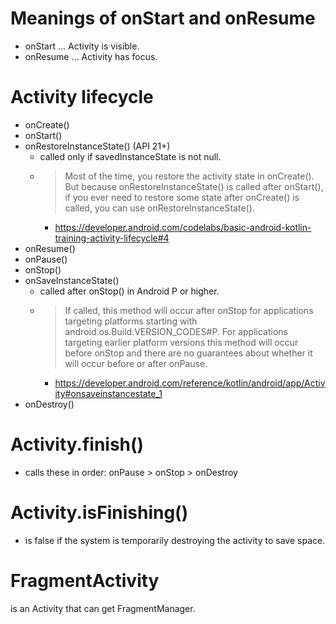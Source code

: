 # Meanings of onStart and onResume
* onStart ... Activity is visible.
* onResume ... Activity has focus. 

# Activity lifecycle
* onCreate()
* onStart()
* onRestoreInstanceState() (API 21+)
  * called only if savedInstanceState is not null.
  * > Most of the time, you restore the activity state in onCreate(). But because onRestoreInstanceState() is called after onStart(), if you ever need to restore some state after onCreate() is called, you can use onRestoreInstanceState().
    * https://developer.android.com/codelabs/basic-android-kotlin-training-activity-lifecycle#4
* onResume()
* onPause()
* onStop()
* onSaveInstanceState()
  * called after onStop() in Android P or higher.
  * > If called, this method will occur after onStop for applications targeting platforms starting with android.os.Build.VERSION_CODES#P. For applications targeting earlier platform versions this method will occur before onStop and there are no guarantees about whether it will occur before or after onPause.
    * https://developer.android.com/reference/kotlin/android/app/Activity#onsaveinstancestate_1
* onDestroy()

# Activity.finish()
  * calls these in order: onPause > onStop > onDestroy

# Activity.isFinishing()
  * is false if the system is temporarily destroying the activity to save space.

# FragmentActivity
is an Activity that can get FragmentManager.
